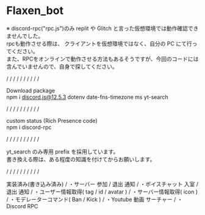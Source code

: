 # Flaxen_bot

※ discord-rpc("rpc.js")のみ replit や Glitch と言った仮想環境では動作確認できませんでした。
\
rpcも動作させる際は、 クライアントを仮想環境ではなく、自分の PC にて行ってください。
\
また、RPCをオンラインで動作させる方法もあるそうですが、今回のコードには含んでいませんので、自身で探してください。


/ / / / / / / / / /

Download package
\
npm i discord.js@12.5.3 dotenv date-fns-timezone ms yt-search

/ / / / / / / / / /

custom status (Rich Presence code)
\
npm i discord-rpc

/ / / / / / / / / /

yt_search のみ専用 prefix を採用しています。
\
書き換える際は、ある程度の知識を付けてからお願いします。

/ / / / / / / / / /

 実装済み(書き込み済み)
/
・サーバー 参加 / 退出 通知
/
・ボイスチャット 入室 / 退出 通知
/
・ユーザー情報取得( tag / id / avatar )
/
・サーバー情報取得( icon )
/
・モデレーターコマンド( Ban / Kick )
/
・Youtube 動画 サーチャー
/
・Discord RPC

